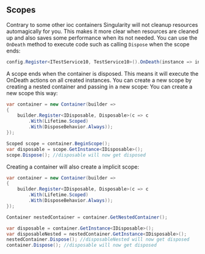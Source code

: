 ## Scopes
Contrary to some other ioc containers Singularity will not cleanup resources automagically for you. This makes it more clear when resources are cleaned up and also saves some performance when its not needed.
You can use the `OnDeath` method to execute code such as calling `Dispose` when the scope ends:
```cs
config.Register<ITestService10, TestService10>().OnDeath(instance => instance.Dispose());
```

A scope ends when the container is disposed. This means it will execute the OnDeath actions on all created instances. You can create a new scope by creating a nested container and passing in a new scope:
You can create a new scope this way:
```cs
var container = new Container(builder =>
{
    builder.Register<IDisposable, Disposable>(c => c
	    .With(Lifetime.Scoped)
		.With(DisposeBehavior.Always));
});

Scoped scope = container.BeginScope();
var disposable = scope.GetInstance<IDisposable>();
scope.Dispose(); //disposable will now get disposed
```

Creating a container will also create a implicit scope:
```cs
var container = new Container(builder =>
{
    builder.Register<IDisposable, Disposable>(c => c
	    .With(Lifetime.Scoped)
		.With(DisposeBehavior.Always));
});

Container nestedContainer = container.GetNestedContainer();

var disposable = container.GetInstance<IDisposable>();
var disposableNested = nestedContainer.GetInstance<IDisposable>();
nestedContainer.Dispose(); //disposableNested will now get disposed
container.Dispose(); //disposable will now get disposed
```